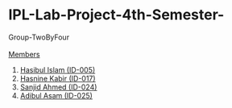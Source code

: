 # IPL-Lab-Project-4th-Semester-
Group-TwoByFour<br>
<br>
<u>Members<u>
<br>
1. Hasibul Islam (ID-005)
2. Hasnine Kabir (ID-017)
3. Sanjid Ahmed  (ID-024)
4. Adibul Asam   (ID-025)
